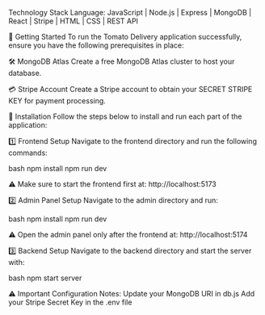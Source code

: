 Technology Stack
Language: JavaScript | Node.js | Express | MongoDB | React | Stripe | HTML | CSS | REST API


🚀 Getting Started
To run the Tomato Delivery application successfully, ensure you have the following prerequisites in place:


🛠 MongoDB Atlas
Create a free MongoDB Atlas cluster to host your database.


💳 Stripe Account
Create a Stripe account to obtain your SECRET STRIPE KEY for payment processing.


🧩 Installation
Follow the steps below to install and run each part of the application:

1️⃣ Frontend Setup
Navigate to the frontend directory and run the following commands:


bash
npm install
npm run dev

⚠️ Make sure to start the frontend first at: http://localhost:5173

2️⃣ Admin Panel Setup
Navigate to the admin directory and run:


bash
npm install
npm run dev

⚠️ Open the admin panel only after the frontend at: http://localhost:5174

3️⃣ Backend Setup
Navigate to the backend directory and start the server with:


bash
npm start server

⚠️ Important Configuration Notes:
Update your MongoDB URI in db.js
Add your Stripe Secret Key in the .env file
